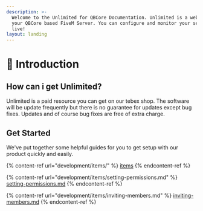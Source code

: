 ```yaml
---
description: >-
  Welcome to the Unlimited for QBCore Documentation. Unlimited is a webpanel for
  your QBCore based FiveM Server. You can configure and monitor your server
  live!
layout: landing
---
```


# 👋 Introduction

## How can i get Unlimited?

Unlimited is a paid resource you can get on our tebex shop. The software will be update frequently but there is no guarantee for updates except bug fixes. Updates and of course bug fixes are free of extra charge.&#x20;

## Get Started

We've put together some helpful guides for you to get setup with our product quickly and easily.

{% content-ref url="development/items/" %}
[items](development/items/)
{% endcontent-ref %}

{% content-ref url="development/items/setting-permissions.md" %}
[setting-permissions.md](development/items/setting-permissions.md)
{% endcontent-ref %}

{% content-ref url="development/items/inviting-members.md" %}
[inviting-members.md](development/items/inviting-members.md)
{% endcontent-ref %}
